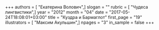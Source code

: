 +++
authors = [ "Екатерина Волович",]
slogan = ""
rubric = [ "Чудеса лингвистики",]
year = "2012"
month = "04"
date = "2017-05-24T18:08:01+03:00"
title = "Куздра и Бармаглот"
first_page = "19"
illustrators = [ "Максим Акульшин",]
npages = "3"
in_sample = false
+++
